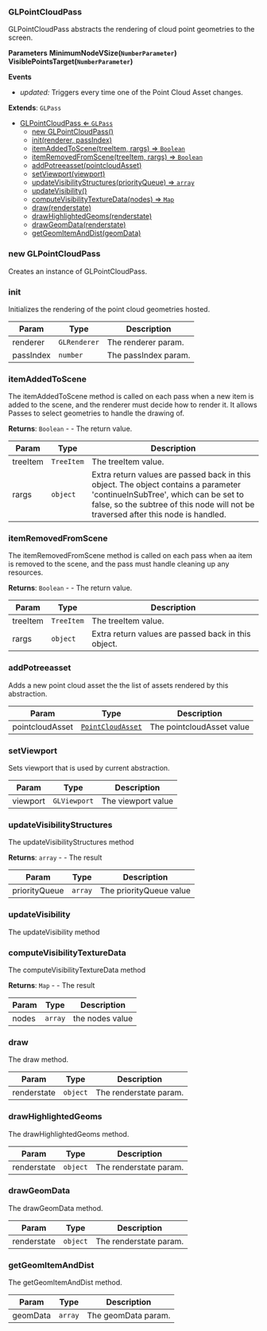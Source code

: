 <a name="GLPointCloudPass"></a>

### GLPointCloudPass 
GLPointCloudPass abstracts the rendering of cloud point geometries to the screen.**Parameters****MinimumNodeVSize(`NumberParameter`)****VisiblePointsTarget(`NumberParameter`)****Events*** *updated:* Triggers every time one of the Point Cloud Asset changes.


**Extends**: <code>GLPass</code>  

* [GLPointCloudPass ⇐ <code>GLPass</code>](#GLPointCloudPass)
    * [new GLPointCloudPass()](#new-GLPointCloudPass)
    * [init(renderer, passIndex)](#init)
    * [itemAddedToScene(treeItem, rargs) ⇒ <code>Boolean</code>](#itemAddedToScene)
    * [itemRemovedFromScene(treeItem, rargs) ⇒ <code>Boolean</code>](#itemRemovedFromScene)
    * [addPotreeasset(pointcloudAsset)](#addPotreeasset)
    * [setViewport(viewport)](#setViewport)
    * [updateVisibilityStructures(priorityQueue) ⇒ <code>array</code>](#updateVisibilityStructures)
    * [updateVisibility()](#updateVisibility)
    * [computeVisibilityTextureData(nodes) ⇒ <code>Map</code>](#computeVisibilityTextureData)
    * [draw(renderstate)](#draw)
    * [drawHighlightedGeoms(renderstate)](#drawHighlightedGeoms)
    * [drawGeomData(renderstate)](#drawGeomData)
    * [getGeomItemAndDist(geomData)](#getGeomItemAndDist)

<a name="new_GLPointCloudPass_new"></a>

### new GLPointCloudPass
Creates an instance of GLPointCloudPass.

<a name="GLPointCloudPass+init"></a>

### init
Initializes the rendering of the point cloud geometries hosted.



| Param | Type | Description |
| --- | --- | --- |
| renderer | <code>GLRenderer</code> | The renderer param. |
| passIndex | <code>number</code> | The passIndex param. |

<a name="GLPointCloudPass+itemAddedToScene"></a>

### itemAddedToScene
The itemAddedToScene method is called on each pass when a new itemis added to the scene, and the renderer must decide how to render it.It allows Passes to select geometries to handle the drawing of.


**Returns**: <code>Boolean</code> - - The return value.  

| Param | Type | Description |
| --- | --- | --- |
| treeItem | <code>TreeItem</code> | The treeItem value. |
| rargs | <code>object</code> | Extra return values are passed back in this object. The object contains a parameter 'continueInSubTree', which can be set to false, so the subtree of this node will not be traversed after this node is handled. |

<a name="GLPointCloudPass+itemRemovedFromScene"></a>

### itemRemovedFromScene
The itemRemovedFromScene method is called on each pass when aa itemis removed to the scene, and the pass must handle cleaning up any resources.


**Returns**: <code>Boolean</code> - - The return value.  

| Param | Type | Description |
| --- | --- | --- |
| treeItem | <code>TreeItem</code> | The treeItem value. |
| rargs | <code>object</code> | Extra return values are passed back in this object. |

<a name="GLPointCloudPass+addPotreeasset"></a>

### addPotreeasset
Adds a new point cloud asset the the list of assets rendered by this abstraction.



| Param | Type | Description |
| --- | --- | --- |
| pointcloudAsset | <code>[PointCloudAsset](api/Zea\PointCloudAsset.md)</code> | The pointcloudAsset value |

<a name="GLPointCloudPass+setViewport"></a>

### setViewport
Sets viewport that is used by current abstraction.



| Param | Type | Description |
| --- | --- | --- |
| viewport | <code>GLViewport</code> | The viewport value |

<a name="GLPointCloudPass+updateVisibilityStructures"></a>

### updateVisibilityStructures
The updateVisibilityStructures method


**Returns**: <code>array</code> - - The result  

| Param | Type | Description |
| --- | --- | --- |
| priorityQueue | <code>array</code> | The priorityQueue value |

<a name="GLPointCloudPass+updateVisibility"></a>

### updateVisibility
The updateVisibility method


<a name="GLPointCloudPass+computeVisibilityTextureData"></a>

### computeVisibilityTextureData
The computeVisibilityTextureData method


**Returns**: <code>Map</code> - - The result  

| Param | Type | Description |
| --- | --- | --- |
| nodes | <code>array</code> | the nodes value |

<a name="GLPointCloudPass+draw"></a>

### draw
The draw method.



| Param | Type | Description |
| --- | --- | --- |
| renderstate | <code>object</code> | The renderstate param. |

<a name="GLPointCloudPass+drawHighlightedGeoms"></a>

### drawHighlightedGeoms
The drawHighlightedGeoms method.



| Param | Type | Description |
| --- | --- | --- |
| renderstate | <code>object</code> | The renderstate param. |

<a name="GLPointCloudPass+drawGeomData"></a>

### drawGeomData
The drawGeomData method.



| Param | Type | Description |
| --- | --- | --- |
| renderstate | <code>object</code> | The renderstate param. |

<a name="GLPointCloudPass+getGeomItemAndDist"></a>

### getGeomItemAndDist
The getGeomItemAndDist method.



| Param | Type | Description |
| --- | --- | --- |
| geomData | <code>array</code> | The geomData param. |

